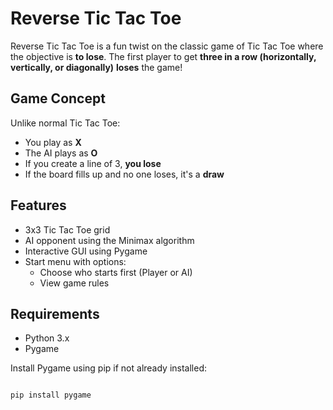 
# Reverse Tic Tac Toe

Reverse Tic Tac Toe is a fun twist on the classic game of Tic Tac Toe where the objective is **to lose**. The first player to get **three in a row (horizontally, vertically, or diagonally)** **loses** the game!

## Game Concept

Unlike normal Tic Tac Toe:
- You play as **X**
- The AI plays as **O**
- If you create a line of 3, **you lose**
- If the board fills up and no one loses, it's a **draw**

## Features

- 3x3 Tic Tac Toe grid
- AI opponent using the Minimax algorithm
- Interactive GUI using Pygame
- Start menu with options:
  - Choose who starts first (Player or AI)
  - View game rules

## Requirements

- Python 3.x
- Pygame

Install Pygame using pip if not already installed:
```bash[Report.pdf](https://github.com/user-attachments/files/20148714/Report.pdf)

pip install pygame
